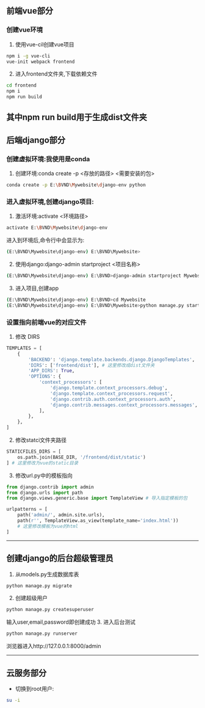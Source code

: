 ## 前端vue部分
### 创建vue环境
1. 使用vue-cil创建vue项目
~~~bash
npm i -g vue-cli
vue-init webpack frontend
~~~
2. 进入frontend文件夹,下载依赖文件
~~~bash
cd frontend
npm i
npm run build
~~~
其中npm run build用于生成dist文件夹
------------------------------------------
## 后端django部分
### 创建虚拟环境:我使用是conda
1. 创建环境:conda create -p <存放的路径> <需要安装的包>
~~~bash
conda create -p E:\BVND\Mywebsite\django-env python
~~~
### 进入虚拟环境,创建django项目:
1. 激活环境:activate <环境路径>
~~~bash
activate E:\BVND\Mywebsite\django-env
~~~
进入到环境后,命令行中会显示为:
~~~bash
(E:\BVND\Mywebsite\django-env) E:\BVND\Mywebsite>
~~~
2. 使用django:django-admin startproject <项目名称>
~~~bash
(E:\BVND\Mywebsite\django-env) E:\BVND>django-admin startproject Mywebsite
~~~
3. 进入项目,创建app
~~~bash
(E:\BVND\Mywebsite\django-env) E:\BVND>cd Mywebsite
(E:\BVND\Mywebsite\django-env) E:\BVND\Mywebsite>python manage.py startapp backend
~~~
### 设置指向前端vue的对应文件
1. 修改 DIRS
~~~python
TEMPLATES = [
    {
        'BACKEND': 'django.template.backends.django.DjangoTemplates',
        'DIRS': ['frontend/dist'], # 这里修改成dist文件夹
        'APP_DIRS': True,
        'OPTIONS': {
            'context_processors': [
                'django.template.context_processors.debug',
                'django.template.context_processors.request',
                'django.contrib.auth.context_processors.auth',
                'django.contrib.messages.context_processors.messages',
            ],
        },
    },
]
~~~
2. 修改statci文件夹路径
~~~python
STATICFILES_DIRS = [
    os.path.join(BASE_DIR, '/frontend/dist/static')
] # 这里修改为vue的static目录
~~~
3. 修改url.py中的模板指向
~~~python
from django.contrib import admin
from django.urls import path
from django.views.generic.base import TemplateView # 导入指定模板的包

urlpatterns = [
    path('admin/', admin.site.urls),
    path(r'', TemplateView.as_view(template_name='index.html'))
    # 这里修改模板为vue的html
]
~~~
------------------------------------------
## 创建django的后台超级管理员
1. 从models.py生成数据库表
~~~bash
python manage.py migrate
~~~
2. 创建超级用户
~~~bash
python manage.py createsuperuser
~~~
输入user,email,password即创建成功
3. 进入后台测试
~~~bash
python manage.py runserver
~~~
浏览器进入http://127.0.0.1:8000/admin

------------------------------------------
## 云服务部分
* 切换到root用户:
~~~bash
su -i
~~~